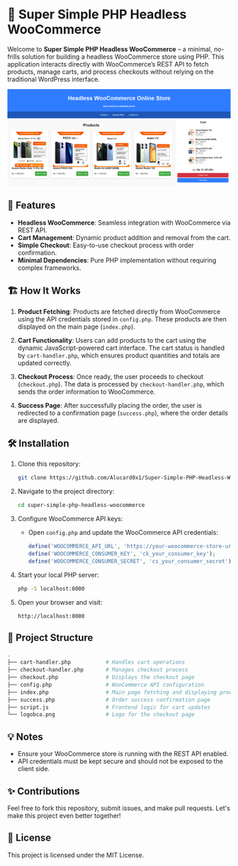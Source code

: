
# 🛒 Super Simple PHP Headless WooCommerce

Welcome to **Super Simple PHP Headless WooCommerce** – a minimal, no-frills solution for building a headless WooCommerce store using PHP. This application interacts directly with WooCommerce’s REST API to fetch products, manage carts, and process checkouts without relying on the traditional WordPress interface.

![Screenshot_1175](https://github.com/Alucard0x1/Super-Simple-PHP-Headless-Woocommerce/blob/main/Screenshot_1175.png)

## 🚀 Features

- **Headless WooCommerce**: Seamless integration with WooCommerce via REST API.
- **Cart Management**: Dynamic product addition and removal from the cart.
- **Simple Checkout**: Easy-to-use checkout process with order confirmation.
- **Minimal Dependencies**: Pure PHP implementation without requiring complex frameworks.
  
## 🏗️ How It Works

1. **Product Fetching**: Products are fetched directly from WooCommerce using the API credentials stored in `config.php`. These products are then displayed on the main page (`index.php`).

2. **Cart Functionality**: Users can add products to the cart using the dynamic JavaScript-powered cart interface. The cart status is handled by `cart-handler.php`, which ensures product quantities and totals are updated correctly.

3. **Checkout Process**: Once ready, the user proceeds to checkout (`checkout.php`). The data is processed by `checkout-handler.php`, which sends the order information to WooCommerce.

4. **Success Page**: After successfully placing the order, the user is redirected to a confirmation page (`success.php`), where the order details are displayed.

## 🛠️ Installation

1. Clone this repository:
    ```bash
    git clone https://github.com/Alucard0x1/Super-Simple-PHP-Headless-Woocommerce.git
    ```

2. Navigate to the project directory:
    ```bash
    cd super-simple-php-headless-woocommerce
    ```

3. Configure WooCommerce API keys:
   - Open `config.php` and update the WooCommerce API credentials:
     ```php
     define('WOOCOMMERCE_API_URL', 'https://your-woocommerce-store-url/wp-json/wc/v3/');
     define('WOOCOMMERCE_CONSUMER_KEY', 'ck_your_consumer_key');
     define('WOOCOMMERCE_CONSUMER_SECRET', 'cs_your_consumer_secret');
     ```

4. Start your local PHP server:
    ```bash
    php -S localhost:8000
    ```

5. Open your browser and visit:
    ```
    http://localhost:8000
    ```

## 📂 Project Structure

```bash
.
├── cart-handler.php           # Handles cart operations
├── checkout-handler.php       # Manages checkout process
├── checkout.php               # Displays the checkout page
├── config.php                 # WooCommerce API configuration
├── index.php                  # Main page fetching and displaying products
├── success.php                # Order success confirmation page
├── script.js                  # Frontend logic for cart updates
└── logobca.png                # Logo for the checkout page
```

## 💡 Notes

- Ensure your WooCommerce store is running with the REST API enabled.
- API credentials must be kept secure and should not be exposed to the client side.

## ✨ Contributions

Feel free to fork this repository, submit issues, and make pull requests. Let's make this project even better together!

## 📝 License

This project is licensed under the MIT License.

